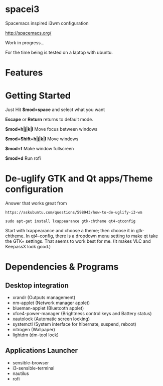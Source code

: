 # spacei3
Spacemacs inspired i3wm configuration 

http://spacemacs.org/

Work in progress...

For the time being is tested on a laptop with ubuntu.

# Features

# Getting Started
Just Hit **$mod+space** and select what you want

**Escape** or **Return** returns to default mode.

**$mod+h|j|k|l** Move focus between windows

**$mod+Shift+h|j|k|l** Move windows

**$mod+f** Make window fullscreen

**$mod+d** Run rofi

# De-uglify GTK and Qt apps/Theme configuration
Answer that works great from 

    https://askubuntu.com/questions/598943/how-to-de-uglify-i3-wm

    sudo apt-get install lxappearance gtk-chtheme qt4-qtconfig

Start with lxappearance and choose a theme; then choose it in gtk-chtheme. In qt4-config, there is a dropdown menu setting to make qt take the GTK+ settings. That seems to work best for me. (It makes VLC and KeepassX look good.)

# Dependencies & Programs
## Desktop integration
 * xrandr (Outputs management)
 * nm-applet (Network manager applet)
 * blueman-applet (Bluetooth applet)
 * xfce4-power-manager (Brightness control keys and Battery status)
 * xautolock (Automatic screen locking)
 * systemctl (System interface for hibernate, suspend, reboot)
 * nitrogen (Wallpaper)
 * lightdm (dm-tool lock)

## Applications Launcher
 * sensible-browser
 * i3-sensible-terminal
 * nautilus
 * rofi

